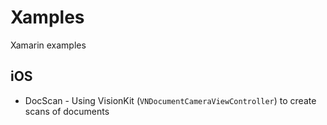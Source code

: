 # Xamples

Xamarin examples

## iOS
* DocScan - Using VisionKit (`VNDocumentCameraViewController`) to create scans of documents

